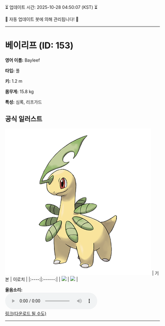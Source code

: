 
⏳ 업데이트 시간: 2025-10-28 04:50:07 (KST) ⏳

🤖 자동 업데이트 봇에 의해 관리됩니다! 🤖

---

# 베이리프 (ID: 153)
**영어 이름:** Bayleef

**타입:** 풀

**키:** 1.2 m

**몸무게:** 15.8 kg

**특성:** 심록, 리프가드

## 공식 일러스트
![](https://raw.githubusercontent.com/PokeAPI/sprites/master/sprites/pokemon/other/official-artwork/153.png)
| 기본 | 이로치 |
|:----:|:------:|
| <img src="http://play.pokemonshowdown.com/sprites/ani/bayleef.gif" width="200"> | <img src="http://play.pokemonshowdown.com/sprites/ani-shiny/bayleef.gif" width="200"> |

**울음소리:**<br><audio controls src="https://raw.githubusercontent.com/PokeAPI/cries/main/cries/pokemon/latest/153.ogg"></audio><br> [링크(다운로드 될 수도)](https://raw.githubusercontent.com/PokeAPI/cries/main/cries/pokemon/latest/153.ogg)


---
